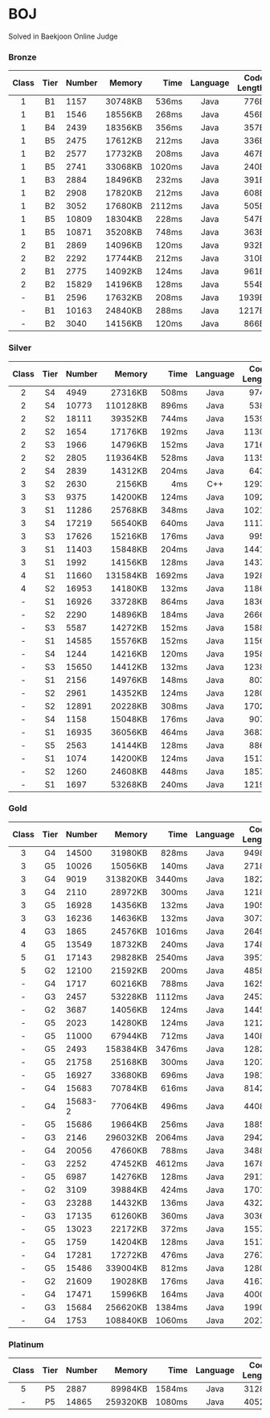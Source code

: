 # BOJ
Solved in Baekjoon Online Judge

### Bronze
|Class|Tier|Number|Memory|Time|Language|Code Length|
|:---:|:---:|:-----|-----:|---:|:------:|----------:|
|1|B1|1157|30748KB|536ms|Java|776B|
|1|B1|1546|18556KB|268ms|Java|456B|
|1|B4|2439|18356KB|356ms|Java|357B|
|1|B5|2475|17612KB|212ms|Java|336B|
|1|B2|2577|17732KB|208ms|Java|467B|
|1|B5|2741|33068KB|1020ms|Java|240B|
|1|B3|2884|18496KB|232ms|Java|391B|
|1|B2|2908|17820KB|212ms|Java|608B|
|1|B2|3052|17680KB|2112ms|Java|505B|
|1|B5|10809|18304KB|228ms|Java|547B|
|1|B5|10871|35208KB|748ms|Java|363B|
|2|B1|2869|14096KB|120ms|Java|932B|
|2|B2|2292|17744KB|212ms|Java|310B|
|2|B1|2775|14092KB|124ms|Java|961B|
|2|B2|15829|14196KB|128ms|Java|554B|
|-|B1|2596|17632KB|208ms|Java|1939B|
|-|B1|10163|24840KB|288ms|Java|1217B|
|-|B2|3040|14156KB|120ms|Java|866B|

### Silver
|Class|Tier|Number|Memory|Time|Language|Code Length|
|:---:|:---:|:-----|-----:|---:|:------:|----------:|
|2|S4|4949|27316KB|508ms|Java|974B|
|2|S4|10773|110128KB|896ms|Java|538B|
|2|S2|18111|39352KB|744ms|Java|1539B|
|2|S2|1654|17176KB|192ms|Java|1130B|
|2|S3|1966|14796KB|152ms|Java|1716B|
|2|S2|2805|119364KB|528ms|Java|1135B|
|2|S4|2839|14312KB|204ms|Java|643B|
|3|S2|2630|2156KB|4ms|C++|1293B|
|3|S3|9375|14200KB|124ms|Java|1092B|
|3|S1|11286|25768KB|348ms|Java|1021B|
|3|S4|17219|56540KB|640ms|Java|1117B|
|3|S3|17626|15216KB|176ms|Java|995B|
|3|S1|11403|15848KB|204ms|Java|1441B|
|3|S1|1992|14156KB|128ms|Java|1437B|
|4|S1|11660|131584KB|1692ms|Java|1928B|
|4|S2|16953|14180KB|132ms|Java|1186B|
|-|S1|16926|33728KB|864ms|Java|1836B|
|-|S2|2290|14896KB|184ms|Java|2666B|
|-|S3|5587|14272KB|152ms|Java|1588B|
|-|S1|14585|15576KB|152ms|Java|1156B|
|-|S4|1244|14216KB|120ms|Java|1958B|
|-|S3|15650|14412KB|132ms|Java|1238B|
|-|S1|2156|14976KB|148ms|Java|803B|
|-|S2|2961|14352KB|124ms|Java|1280B|
|-|S2|12891|20228KB|308ms|Java|1702B|
|-|S4|1158|15048KB|176ms|Java|907B|
|-|S1|16935|36056KB|464ms|Java|3683B|
|-|S5|2563|14144KB|128ms|Java|886B|
|-|S1|1074|14200KB|124ms|Java|1513B|
|-|S2|1260|24608KB|448ms|Java|1857B|
|-|S1|1697|53268KB|240ms|Java|1219B|

### Gold
|Class|Tier|Number|Memory|Time|Language|Code Length|
|:---:|:---:|:-----|-----:|---:|:------:|----------:|
|3|G4|14500|31980KB|828ms|Java|9498B|
|3|G5|10026|15056KB|140ms|Java|2718B|
|3|G4|9019|313820KB|3440ms|Java|1822B|
|3|G4|2110|28972KB|300ms|Java|1218B|
|3|G5|16928|14356KB|132ms|Java|1905B|
|3|G3|16236|14636KB|132ms|Java|3073B|
|4|G3|1865|24576KB|1016ms|Java|2649B|
|4|G5|13549|18732KB|240ms|Java|1748B|
|5|G1|17143|29828KB|2540ms|Java|3951B|
|5|G2|12100|21592KB|200ms|Java|4858B|
|-|G4|1717|60216KB|788ms|Java|1625B|
|-|G3|2457|53228KB|1112ms|Java|2453B|
|-|G2|3687|14056KB|124ms|Java|1445B|
|-|G5|2023|14280KB|124ms|Java|1212B|
|-|G5|11000|67944KB|712ms|Java|1408B|
|-|G5|2493|158384KB|3476ms|Java|1282B|
|-|G5|21758|25168KB|300ms|Java|1207B|
|-|G5|16927|33680KB|696ms|Java|1981B|
|-|G4|15683|70784KB|616ms|Java|8142B|
|-|G4|15683-2|77064KB|496ms|Java|4408B|
|-|G5|15686|19664KB|256ms|Java|1885B|
|-|G3|2146|296032KB|2064ms|Java|2942B|
|-|G4|20056|47660KB|788ms|Java|3488B|
|-|G3|2252|47452KB|4612ms|Java|1678B|
|-|G5|6987|14276KB|128ms|Java|2911B|
|-|G2|3109|39884KB|424ms|Java|1701B|
|-|G3|23288|14432KB|136ms|Java|4322B|
|-|G3|17135|61260KB|360ms|Java|3036B|
|-|G5|13023|22172KB|372ms|Java|1557B|
|-|G5|1759|14204KB|128ms|Java|1517B|
|-|G4|17281|17272KB|476ms|Java|2767B|
|-|G5|15486|339004KB|812ms|Java|1280B|
|-|G2|21609|19028KB|176ms|Java|4167B|
|-|G4|17471|15996KB|164ms|Java|4000B|
|-|G3|15684|256620KB|1384ms|Java|1990B|
|-|G4|1753|108840KB|1060ms|Java|2027B|

### Platinum
|Class|Tier|Number|Memory|Time|Language|Code Length|
|:---:|:---:|:-----|-----:|---:|:------:|----------:|
|5|P5|2887|89984KB|1584ms|Java|3128B|
|-|P5|14865|259320KB|1080ms|Java|4052B|
